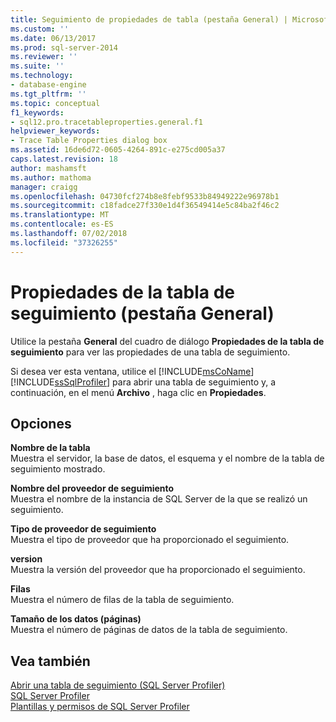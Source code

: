 ```yaml
---
title: Seguimiento de propiedades de tabla (pestaña General) | Microsoft Docs
ms.custom: ''
ms.date: 06/13/2017
ms.prod: sql-server-2014
ms.reviewer: ''
ms.suite: ''
ms.technology:
- database-engine
ms.tgt_pltfrm: ''
ms.topic: conceptual
f1_keywords:
- sql12.pro.tracetableproperties.general.f1
helpviewer_keywords:
- Trace Table Properties dialog box
ms.assetid: 16de6d72-0605-4264-891c-e275cd005a37
caps.latest.revision: 18
author: mashamsft
ms.author: mathoma
manager: craigg
ms.openlocfilehash: 04730fcf274b8e8febf9533b84949222e96978b1
ms.sourcegitcommit: c18fadce27f330e1d4f36549414e5c84ba2f46c2
ms.translationtype: MT
ms.contentlocale: es-ES
ms.lasthandoff: 07/02/2018
ms.locfileid: "37326255"
---
```

# <a name="trace-table-properties-general-tab"></a>Propiedades de la tabla de seguimiento (pestaña General)
  Utilice la pestaña **General** del cuadro de diálogo **Propiedades de la tabla de seguimiento** para ver las propiedades de una tabla de seguimiento.  
  
 Si desea ver esta ventana, utilice el [!INCLUDE[msCoName](../includes/msconame-md.md)] [!INCLUDE[ssSqlProfiler](../includes/sssqlprofiler-md.md)] para abrir una tabla de seguimiento y, a continuación, en el menú **Archivo** , haga clic en **Propiedades**.  
  
## <a name="options"></a>Opciones  
 **Nombre de la tabla**  
 Muestra el servidor, la base de datos, el esquema y el nombre de la tabla de seguimiento mostrado.  
  
 **Nombre del proveedor de seguimiento**  
 Muestra el nombre de la instancia de SQL Server de la que se realizó un seguimiento.  
  
 **Tipo de proveedor de seguimiento**  
 Muestra el tipo de proveedor que ha proporcionado el seguimiento.  
  
 **version**  
 Muestra la versión del proveedor que ha proporcionado el seguimiento.  
  
 **Filas**  
 Muestra el número de filas de la tabla de seguimiento.  
  
 **Tamaño de los datos (páginas)**  
 Muestra el número de páginas de datos de la tabla de seguimiento.  
  
## <a name="see-also"></a>Vea también  
 [Abrir una tabla de seguimiento &#40;SQL Server Profiler&#41;](../tools/sql-server-profiler/open-a-trace-table-sql-server-profiler.md)   
 [SQL Server Profiler](../tools/sql-server-profiler/sql-server-profiler.md)   
 [Plantillas y permisos de SQL Server Profiler](../tools/sql-server-profiler/sql-server-profiler-templates-and-permissions.md)  
  
  
